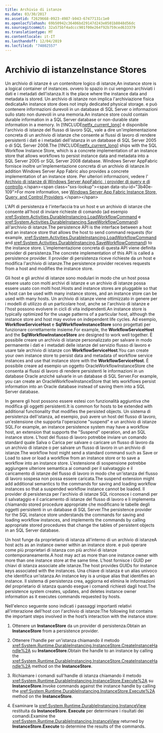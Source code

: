 ```yaml
---
title: Archivio di istanze
ms.date: 03/30/2017
ms.assetid: f2629668-0923-4987-b943-67477131c1e0
ms.openlocfilehash: 69b50942c36406bd29147d243e0501b8048d56dc
ms.sourcegitcommit: 32a575bf4adccc901f00e264f92b759ced633379
ms.translationtype: MT
ms.contentlocale: it-IT
ms.lasthandoff: 12/04/2019
ms.locfileid: "74802557"
---
```

# <a name="instance-stores"></a><span data-ttu-id="3b40e-102">Archivio di istanze</span><span class="sxs-lookup"><span data-stu-id="3b40e-102">Instance Stores</span></span>
<span data-ttu-id="3b40e-103">Un archivio di istanze è un contenitore logico di istanze,</span><span class="sxs-lookup"><span data-stu-id="3b40e-103">An instance store is a logical container of instances.</span></span> <span data-ttu-id="3b40e-104">ovvero lo spazio in cui vengono archiviati i dati e i metadati dell'istanza.</span><span class="sxs-lookup"><span data-stu-id="3b40e-104">It is the place where the instance data and metadata is stored.</span></span> <span data-ttu-id="3b40e-105">Un archivio di istanze non implica l'archiviazione fisica dedicata</span><span class="sxs-lookup"><span data-stu-id="3b40e-105">An instance store does not imply dedicated physical storage.</span></span> <span data-ttu-id="3b40e-106">e può contenere informazioni durevoli in un database di SQL Server o informazioni sullo stato non durevoli in una memoria.</span><span class="sxs-lookup"><span data-stu-id="3b40e-106">An instance store could contain durable information in a SQL Server database or non-durable state information in a memory.</span></span> <span data-ttu-id="3b40e-107">In [!INCLUDE[netfx_current_long](../../../includes/netfx-current-long-md.md)] è disponibile l'archivio di istanze del flusso di lavoro SQL, vale a dire un'implementazione concreta di un archivio di istanze che consente ai flussi di lavoro di rendere persistenti i dati e i metadati dell'istanza in un database di SQL Server 2005 o di SQL Server 2008.</span><span class="sxs-lookup"><span data-stu-id="3b40e-107">The [!INCLUDE[netfx_current_long](../../../includes/netfx-current-long-md.md)] ships with the SQL Workflow Instance Store, which is a concrete implementation of an instance store that allows workflows to persist instance data and metadata into a SQL Server 2005 or SQL Server 2008 database.</span></span> <span data-ttu-id="3b40e-108">Windows Server AppFabric fornisce inoltre un'implementazione concreta di un archivio di istanze.</span><span class="sxs-lookup"><span data-stu-id="3b40e-108">In addition Windows Server App Fabric also provides a concrete implementation of an instance store.</span></span> <span data-ttu-id="3b40e-109">Per ulteriori informazioni, vedere l' [Archivio di istanze di Windows Server AppFabric, i provider di query e di controllo](https://docs.microsoft.com/previous-versions/appfabric/ff383417(v=azure.10)).</span><span class="sxs-lookup"><span data-stu-id="3b40e-109">For more information, see [Windows Server App Fabric Instance Store, Query, and Control Providers](https://docs.microsoft.com/previous-versions/appfabric/ff383417(v=azure.10)).</span></span>  
  
 <span data-ttu-id="3b40e-110">L'API di persistenza è l'interfaccia tra un host e un archivio di istanze che consente all'host di inviare richieste di comando (ad esempio <xref:System.Activities.DurableInstancing.LoadWorkflowCommand> e <xref:System.Activities.DurableInstancing.SaveWorkflowCommand>) all'archivio di istanze.</span><span class="sxs-lookup"><span data-stu-id="3b40e-110">The persistence API is the interface between a host and an instance store that allows the host to send command requests (for example, <xref:System.Activities.DurableInstancing.LoadWorkflowCommand> and <xref:System.Activities.DurableInstancing.SaveWorkflowCommand>) to the instance store.</span></span> <span data-ttu-id="3b40e-111">L'implementazione concreta di questa API viene definita provider di persistenza.</span><span class="sxs-lookup"><span data-stu-id="3b40e-111">The concrete implementation of this API is called a persistence provider.</span></span> <span data-ttu-id="3b40e-112">Il provider di persistenza riceve richieste da un host e modifica l'archivio di istanze.</span><span class="sxs-lookup"><span data-stu-id="3b40e-112">The persistence provider receives requests from a host and modifies the instance store.</span></span>  
  
 <span data-ttu-id="3b40e-113">Gli host e gli archivi di istanze sono modulari in modo che un host possa essere usato con molti archivi di istanze e un archivio di istanze possa essere usato con molti host.</span><span class="sxs-lookup"><span data-stu-id="3b40e-113">Hosts and instance stores are pluggable so that a host can be used with many instance stores, and an instance store can be used with many hosts.</span></span> <span data-ttu-id="3b40e-114">Un archivio di istanze viene ottimizzato in genere per i modelli di utilizzo di un particolare host, anche se l'archivio di istanze e l'host possono evolvere in cicli di vita indipendenti.</span><span class="sxs-lookup"><span data-stu-id="3b40e-114">An instance store is typically optimized for the usage patterns of a particular host, although the instance store and host may evolve on independent life cycles.</span></span> <span data-ttu-id="3b40e-115">Ad esempio, **WorkflowServiceHost** e **SqlWorkflowInstanceStore** sono progettati per funzionare correttamente insieme.</span><span class="sxs-lookup"><span data-stu-id="3b40e-115">For example, the **WorkflowServiceHost** and the **SqlWorkflowInstanceStore** are designed to work well together.</span></span> <span data-ttu-id="3b40e-116">È possibile creare un archivio di istanze personalizzato per salvare in modo permanente i dati e i metadati delle istanze del servizio flusso di lavoro e usare tale archivio di istanze con **WorkflowServiceHost**.</span><span class="sxs-lookup"><span data-stu-id="3b40e-116">You can create your own instance store to persist data and metadata of workflow service instances and use that instance store with the **WorkflowServiceHost**.</span></span> <span data-ttu-id="3b40e-117">È possibile creare ad esempio un oggetto OracleWorkflowInstanceStore che consenta ai flussi di lavoro di rendere persistenti le informazioni in un database Oracle anziché salvarle in un database di SQL Server.</span><span class="sxs-lookup"><span data-stu-id="3b40e-117">For example, you can create an OracleWorkflowInstanceStore that lets workflows persist information into an Oracle database instead of saving them into a SQL Server database.</span></span>  
  
 <span data-ttu-id="3b40e-118">In genere gli host possono essere estesi con funzionalità aggiuntiva che modifica gli oggetti persistenti.</span><span class="sxs-lookup"><span data-stu-id="3b40e-118">It is common for hosts to be extended with additional functionality that modifies the persisted objects.</span></span> <span data-ttu-id="3b40e-119">Un sistema di persistenza dell'istanza, ad esempio, può avere un host del flusso di lavoro, un'estensione che supporta l'operazione "suspend" e un archivio di istanze SQL.</span><span class="sxs-lookup"><span data-stu-id="3b40e-119">For example, an instance persistence system may have a workflow host, an extension that supports the "Suspend" operation, and an SQL instance store.</span></span>  <span data-ttu-id="3b40e-120">L'host del flusso di lavoro potrebbe inviare un comando standard quale Salva o Carica per salvare o caricare un flusso di lavoro da un archivio di istanze o per salvare un flusso di lavoro in un archivio di istanze.</span><span class="sxs-lookup"><span data-stu-id="3b40e-120">The workflow host might send a standard command such as Save or Load to save or load a workflow from an instance store or to save a workflow into an instance store.</span></span> <span data-ttu-id="3b40e-121">L'estensione di sospensione potrebbe aggiungere ulteriore semantica ai comandi per il salvataggio e il caricamento di istanze del flusso di lavoro in modo che un'istanza del flusso di lavoro sospesa non possa essere caricata.</span><span class="sxs-lookup"><span data-stu-id="3b40e-121">The suspend extension might add additional semantics to the commands for saving and loading workflow instances so that a suspended workflow instance cannot be loaded.</span></span> <span data-ttu-id="3b40e-122">Il provider di persistenza per l'archivio di istanze SQL riconosce i comandi per il salvataggio e il caricamento di istanze del flusso di lavoro e li implementa chiamando stored procedure appropriate che modificano le tabelle degli oggetti persistenti in un database di SQL Server.</span><span class="sxs-lookup"><span data-stu-id="3b40e-122">The persistence provider for the SQL instance store understands the commands for saving and loading workflow instances, and implements the commands by calling appropriate stored procedures that change the tables of persistent objects in an SQL Server database.</span></span>  
  
 <span data-ttu-id="3b40e-123">Un host funge da proprietario di istanza all'interno di un archivio di istanze</span><span class="sxs-lookup"><span data-stu-id="3b40e-123">A host acts as an instance owner within an instance store.</span></span> <span data-ttu-id="3b40e-124">e può operare come più proprietari di istanza con più archivi di istanze contemporaneamente.</span><span class="sxs-lookup"><span data-stu-id="3b40e-124">A host may act as more than one instance owner with more than one instance store at the same time.</span></span> <span data-ttu-id="3b40e-125">L'host fornisce i GUID per chiavi di istanza associate alle istanze.</span><span class="sxs-lookup"><span data-stu-id="3b40e-125">The host provides GUIDs for instance keys associated with the instances.</span></span> <span data-ttu-id="3b40e-126">Una chiave di istanza è un alias univoco che identifica un'istanza.</span><span class="sxs-lookup"><span data-stu-id="3b40e-126">An instance key is a unique alias that identifies an instance.</span></span> <span data-ttu-id="3b40e-127">Il sistema di persistenza crea, aggiorna ed elimina le informazioni del proprietario di istanza quando esegue i comandi richiesti dagli host.</span><span class="sxs-lookup"><span data-stu-id="3b40e-127">The persistence system creates, updates, and deletes instance owner information as it executes commands requested by hosts.</span></span>  
  
 <span data-ttu-id="3b40e-128">Nell'elenco seguente sono indicati i passaggi importanti relativi all'interazione dell'host con l'archivio di istanze:</span><span class="sxs-lookup"><span data-stu-id="3b40e-128">The following list contains the important steps involved in the host’s interaction with the instance store:</span></span>  
  
1. <span data-ttu-id="3b40e-129">Ottenere un **InstanceStore** da un provider di persistenza.</span><span class="sxs-lookup"><span data-stu-id="3b40e-129">Obtain an **InstanceStore** from a persistence provider.</span></span>  

2. <span data-ttu-id="3b40e-130">Ottenere l'handle per un'istanza chiamando il metodo <xref:System.Runtime.DurableInstancing.InstanceStore.CreateInstanceHandle%2A> su **InstanceStore**.</span><span class="sxs-lookup"><span data-stu-id="3b40e-130">Obtain the handle to an instance by calling the <xref:System.Runtime.DurableInstancing.InstanceStore.CreateInstanceHandle%2A> method on the **InstanceStore**.</span></span>  
  
3. <span data-ttu-id="3b40e-131">Richiamare i comandi sull'handle di istanza chiamando il metodo <xref:System.Runtime.DurableInstancing.InstanceStore.Execute%2A> su **InstanceStore**.</span><span class="sxs-lookup"><span data-stu-id="3b40e-131">Invoke commands against the instance handle by calling the <xref:System.Runtime.DurableInstancing.InstanceStore.Execute%2A> method on the **InstanceStore**.</span></span>  
  
4. <span data-ttu-id="3b40e-132">Esaminare la <xref:System.Runtime.DurableInstancing.InstanceView> restituita da **InstanceStore. Execute** per determinare i risultati dei comandi.</span><span class="sxs-lookup"><span data-stu-id="3b40e-132">Examine the <xref:System.Runtime.DurableInstancing.InstanceView> returned by **InstanceStore.Execute** to determine the results of the commands.</span></span>
